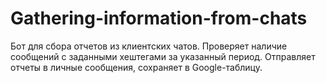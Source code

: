 # Gathering-information-from-chats
Бот для сбора отчетов из клиентских чатов. Проверяет наличие сообщений с заданными хештегами за указанный период. Отправляет отчеты в личные сообщения, сохраняет в Google-таблицу.
